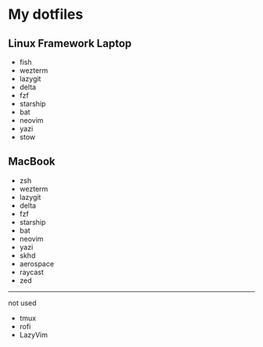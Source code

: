 # My dotfiles

## Linux Framework Laptop

- fish
- wezterm
- lazygit
- delta
- fzf
- starship
- bat
- neovim
- yazi
- stow

## MacBook

- zsh
- wezterm
- lazygit
- delta
- fzf
- starship
- bat
- neovim
- yazi
- skhd
- aerospace
- raycast
- zed

---

not used

- tmux
- rofi
- LazyVim
